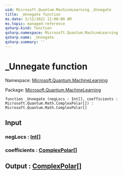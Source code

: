 ```yaml
---
uid: Microsoft.Quantum.MachineLearning._Unnegate
title: _Unnegate function
ms.date: 5/12/2021 12:00:00 AM
ms.topic: managed-reference
qsharp.kind: function
qsharp.namespace: Microsoft.Quantum.MachineLearning
qsharp.name: _Unnegate
qsharp.summary: ''
---
```


# _Unnegate function

Namespace: [Microsoft.Quantum.MachineLearning](xref:Microsoft.Quantum.MachineLearning)

Package: [Microsoft.Quantum.MachineLearning](https://nuget.org/packages/Microsoft.Quantum.MachineLearning)




```qsharp
function _Unnegate (negLocs : Int[], coefficients : Microsoft.Quantum.Math.ComplexPolar[]) : Microsoft.Quantum.Math.ComplexPolar[]
```


## Input

### negLocs : [Int](xref:microsoft.quantum.qsharp.valueliterals#int-literals)[]




### coefficients : [ComplexPolar](xref:Microsoft.Quantum.Math.ComplexPolar)[]





## Output : [ComplexPolar](xref:Microsoft.Quantum.Math.ComplexPolar)[]


